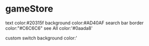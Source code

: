 # gameStore
text color:#20315f
background color:#AD40AF
search bar border color:"#C6C6C6"
see All color:'#0aada8'

custom switch background color:'
